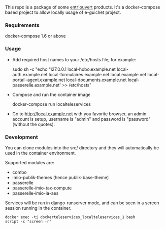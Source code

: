 This repo is a package of some [entr'ouvert](https://www.entrouvert.com) products.
It's a docker-compose based project to allow locally usage of e-guichet project.

### Requirements

docker-compose 1.6 or above

### Usage

* Add required host names to your /etc/hosts file, for example:

    sudo sh -c "echo '127.0.0.1 local-hobo.example.net local-auth.example.net local-formulaires.example.net local.example.net local-portail-agent.example.net local-documents.example.net local-passerelle.example.net' >> /etc/hosts"

* Compose and run the container image

    docker-compose run localteleservices

* Go to http://local.example.net with you favorite browser, an admin account is
  setup, username is "admin" and password is "password" (without the quotes).

### Development

You can clone modules into the src/ directory and they will automatically be
used in the container environment.

Supported modules are:

* combo
* imio-publik-themes (hence publik-base-theme)
* passerelle
* passerelle-imio-tax-compute
* passerelle-imio-ia-aes

Services will be run in django-runserver mode, and can be seen in a screen
session running in the container.

    docker exec -ti dockerteleservices_localteleservices_1 bash
    script -c "screen -r"
